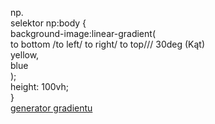 np.  
selektor np:body {  
	background-image:linear-gradient(  
	to bottom /to left/ to right/ to top/// 30deg (Kąt)  
	yellow,  
	blue  
     );  
     height: 100vh;  
}  
[generator gradientu](https://cssgradient.io/?fbclid=IwAR1QiQHTSUbTlajtP5HPLkZ2OXGsWpgDBfTG8N3xScwZo3xugLjQhO2juqQ)

